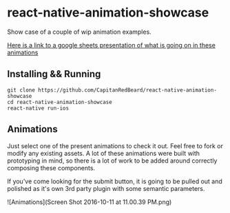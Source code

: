 # react-native-animation-showcase
Show case of a couple of wip animation examples.

[Here is a link to a google sheets presentation of what is going on in these animations](https://docs.google.com/presentation/d/1vfLPrTdiWnugZoynTpphvEALJlxp6nbKwQvLkuXLC6E/edit?usp=sharing)

## Installing && Running

```
git clone https://github.com/CapitanRedBeard/react-native-animation-showcase
cd react-native-animation-showcase
react-native run-ios
```

## Animations
Just select one of the present animations to check it out. Feel free to fork or modify any existing assets. A lot of these animations were built with prototyping in mind, so there is a lot of work to be added around correctly composing these components.

If you've come looking for the submit button, it is going to be pulled out and polished as it's own 3rd party plugin with some semantic parameters. 


![Animations](Screen Shot 2016-10-11 at 11.00.39 PM.png)

